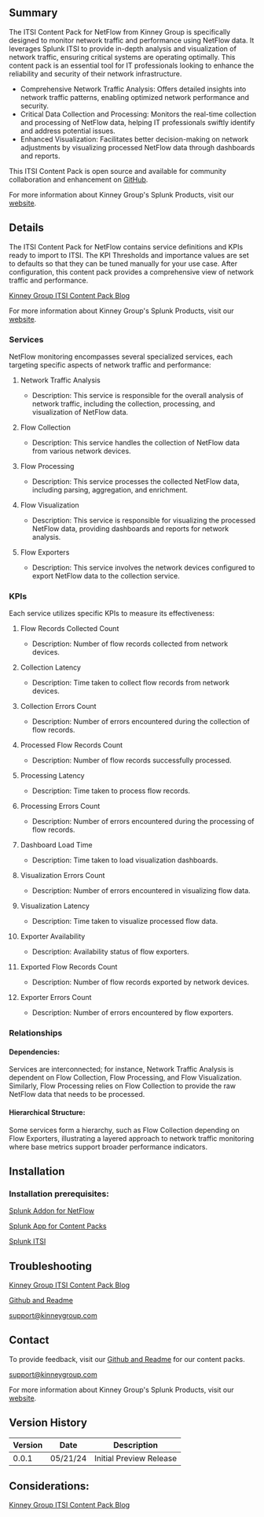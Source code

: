 ## Summary
The ITSI Content Pack for NetFlow from Kinney Group is specifically designed to monitor network traffic and performance using NetFlow data. It leverages Splunk ITSI to provide in-depth analysis and visualization of network traffic, ensuring critical systems are operating optimally. This content pack is an essential tool for IT professionals looking to enhance the reliability and security of their network infrastructure.

* Comprehensive Network Traffic Analysis: Offers detailed insights into network traffic patterns, enabling optimized network performance and security.
* Critical Data Collection and Processing: Monitors the real-time collection and processing of NetFlow data, helping IT professionals swiftly identify and address potential issues.
* Enhanced Visualization: Facilitates better decision-making on network adjustments by visualizing processed NetFlow data through dashboards and reports.

This ITSI Content Pack is open source and available for community collaboration and enhancement on [GitHub](https://www.github.com/kinneygroup).

For more information about Kinney Group's Splunk Products, visit our [website](https://kinneygroup.com/atlas).

## Details
The ITSI Content Pack for NetFlow contains service definitions and KPIs ready to import to ITSI. The KPI Thresholds and importance values are set to defaults so that they can be tuned manually for your use case. After configuration, this content pack provides a comprehensive view of network traffic and performance.

[Kinney Group ITSI Content Pack Blog](https://kinneygroup.com/blog/installing-itsi-content-packs/)

For more information about Kinney Group's Splunk Products, visit our [website](https://kinneygroup.com/atlas).

### Services
NetFlow monitoring encompasses several specialized services, each targeting specific aspects of network traffic and performance:

1. Network Traffic Analysis
    * Description: This service is responsible for the overall analysis of network traffic, including the collection, processing, and visualization of NetFlow data.
    
2. Flow Collection
    * Description: This service handles the collection of NetFlow data from various network devices.
    
3. Flow Processing
    * Description: This service processes the collected NetFlow data, including parsing, aggregation, and enrichment.
    
4. Flow Visualization
    * Description: This service is responsible for visualizing the processed NetFlow data, providing dashboards and reports for network analysis.
    
5. Flow Exporters
    * Description: This service involves the network devices configured to export NetFlow data to the collection service.
    

### KPIs
Each service utilizes specific KPIs to measure its effectiveness:

1. Flow Records Collected Count
    * Description: Number of flow records collected from network devices.
    
2. Collection Latency
    * Description: Time taken to collect flow records from network devices.
    
3. Collection Errors Count
    * Description: Number of errors encountered during the collection of flow records.
    
4. Processed Flow Records Count
    * Description: Number of flow records successfully processed.
    
5. Processing Latency
    * Description: Time taken to process flow records.
    
6. Processing Errors Count
    * Description: Number of errors encountered during the processing of flow records.
    
7. Dashboard Load Time
    * Description: Time taken to load visualization dashboards.
    
8. Visualization Errors Count
    * Description: Number of errors encountered in visualizing flow data.
    
9. Visualization Latency
    * Description: Time taken to visualize processed flow data.
    
10. Exporter Availability
    * Description: Availability status of flow exporters.
    
11. Exported Flow Records Count
    * Description: Number of flow records exported by network devices.
    
12. Exporter Errors Count
    * Description: Number of errors encountered by flow exporters.
    

### Relationships
#### Dependencies:
Services are interconnected; for instance, Network Traffic Analysis is dependent on Flow Collection, Flow Processing, and Flow Visualization. Similarly, Flow Processing relies on Flow Collection to provide the raw NetFlow data that needs to be processed.

#### Hierarchical Structure:
Some services form a hierarchy, such as Flow Collection depending on Flow Exporters, illustrating a layered approach to network traffic monitoring where base metrics support broader performance indicators.

## Installation

### Installation prerequisites:

[Splunk Addon for NetFlow](https://splunkbase.splunk.com)

[Splunk App for Content Packs](https://splunkbase.splunk.com/app/5391)

[Splunk ITSI](https://www.splunk.com/en_us/products/it-service-intelligence.html)

## Troubleshooting

[Kinney Group ITSI Content Pack Blog](https://kinneygroup.com/blog/installing-itsi-content-packs/)

[Github and Readme](https://www.github.com/kinneygroup)

support@kinneygroup.com

## Contact

To provide feedback, visit our [Github and Readme](https://www.github.com/kinneygroup) for our content packs.

support@kinneygroup.com

For more information about Kinney Group's Splunk Products, visit our [website](https://kinneygroup.com/atlas).

## Version History

| Version | Date  | Description                |
|---------|-------|----------------------------|
| 0.0.1   | 05/21/24 | Initial Preview Release    |

## Considerations:

[Kinney Group ITSI Content Pack Blog](https://kinneygroup.com/blog/installing-itsi-content-packs/)